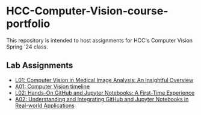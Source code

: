 # HCC-Computer-Vision-course-portfolio

This repository is intended to host assignments for HCC's Computer Vision Spring '24 class. 

## Lab Assignments

- [L01: Computer Vision in Medical Image Analysis: An Insightful Overview](https://github.com/TLeonidas/HCC-Computer-Vision-course-portfolio/blob/main/L01ITAI1378.pdf)
- [A01: Computer Vision timeline](https://github.com/TLeonidas/HCC-Computer-Vision-course-portfolio/blob/main/A01ByteMeITAI1378.pdf)
- [L02: Hands-On GitHub and Jupyter Notebooks: A First-Time Experience](https://github.com/TLeonidas/HCC-Computer-Vision-course-portfolio/blob/main/L02ITAI1378.pdf)
- [A02: Understanding and Integrating GitHub and Jupyter Notebooks in Real-world
Applications](https://github.com/TLeonidas/HCC-Computer-Vision-course-portfolio/blob/main/A02Byte%20MeITAI1378.pdf)
